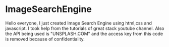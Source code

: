 # ImageSearchEngine
Hello everyone, I just created Image Search Engine using html,css and javascript. I took help from the tutorials of great stack youtube channel. Also the API being used is "UNSPLASH.COM" and the access key from this code is removed because of confidentiality. 
